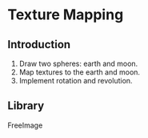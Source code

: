# Texture Mapping

## Introduction
1. Draw two spheres: earth and moon.
2. Map textures to the earth and moon.
3. Implement rotation and revolution.

## Library
FreeImage
